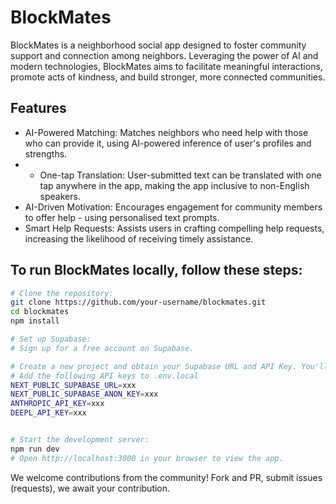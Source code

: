 # BlockMates

BlockMates is a neighborhood social app designed to foster community support and connection among neighbors. Leveraging the power of AI and modern technologies, BlockMates aims to facilitate meaningful interactions, promote acts of kindness, and build stronger, more connected communities.

## Features

- AI-Powered Matching: Matches neighbors who need help with those who can provide it, using AI-powered inference of user's profiles and strengths.
- - One-tap Translation: User-submitted text can be translated with one tap anywhere in the app, making the app inclusive to non-English speakers. 
- AI-Driven Motivation: Encourages engagement for community members to offer help - using personalised text prompts.  
- Smart Help Requests: Assists users in crafting compelling help requests, increasing the likelihood of receiving timely assistance. 



## To run BlockMates locally, follow these steps:

```bash
# Clone the repository:
git clone https://github.com/your-username/blockmates.git
cd blockmates
npm install

# Set up Supabase:
# Sign up for a free account on Supabase.

# Create a new project and obtain your Supabase URL and API Key. You'll also need an Anthropic and DeepL API Key. 
# Add the following API keys to .env.local
NEXT_PUBLIC_SUPABASE_URL=xxx
NEXT_PUBLIC_SUPABASE_ANON_KEY=xxx
ANTHROPIC_API_KEY=xxx
DEEPL_API_KEY=xxx


# Start the development server:
npm run dev
# Open http://localhost:3000 in your browser to view the app.
```

We welcome contributions from the community! Fork and PR, submit issues (requests), we await your contribution. 
